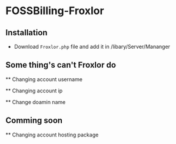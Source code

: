 # FOSSBilling-Froxlor



## Installation

* Download `Froxlor.php` file and add it in /libary/Server/Mananger

## Some thing's can't Froxlor do
** Changing account username

** Changing account ip

** Change doamin name

## Comming soon

** Changing account hosting package

